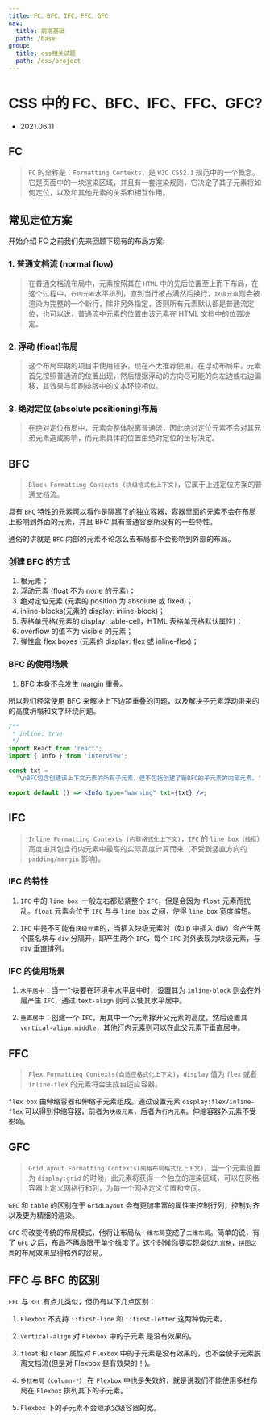 ```yaml
---
title: FC、BFC、IFC、FFC、GFC
nav:
  title: 前端基础
  path: /base
group:
  title: css相关试题
  path: /css/project
---
```


# CSS 中的 FC、BFC、IFC、FFC、GFC?

- 2021.06.11

## FC

> `FC` 的全称是：`Formatting Contexts`，是 `W3C CSS2.1` 规范中的一个概念。它是页面中的一块渲染区域，并且有一套渲染规则，它决定了其子元素将如何定位，以及和其他元素的关系和相互作用。

## 常见定位方案

开始介绍 FC 之前我们先来回顾下现有的布局方案:

### 1. 普通文档流 (normal flow)

> 在普通文档流布局中，元素按照其在 `HTML` 中的先后位置至上而下布局，在这个过程中，`行内元素`水平排列，直到当行被占满然后换行，`块级元素`则会被渲染为完整的一个新行，除非另外指定，否则所有元素默认都是普通流定位，也可以说，普通流中元素的位置由该元素在 HTML 文档中的位置决定。

### 2. 浮动 (float)布局

> 这个布局早期的项目中使用较多，现在不太推荐使用。在浮动布局中，元素首先按照普通流的位置出现，然后根据浮动的方向尽可能的向左边或右边偏移，其效果与印刷排版中的文本环绕相似。

### 3. 绝对定位 (absolute positioning)布局

> 在绝对定位布局中，元素会整体脱离普通流，因此绝对定位元素不会对其兄弟元素造成影响，而元素具体的位置由绝对定位的坐标决定。

## BFC

> `Block Formatting Contexts (块级格式化上下文)`，它属于上述定位方案的普通文档流。

具有 `BFC` 特性的元素可以看作是隔离了的独立容器，容器里面的元素不会在布局上影响到外面的元素，并且 BFC 具有普通容器所没有的一些特性。

通俗的讲就是 `BFC` 内部的元素不论怎么去布局都不会影响到外部的布局。

### 创建 BFC 的方式

1. 根元素；
2. 浮动元素 (float 不为 none 的元素)；
3. 绝对定位元素 (元素的 position 为 absolute 或 fixed)；
4. inline-blocks(元素的 display: inline-block)；
5. 表格单元格(元素的 display: table-cell，HTML 表格单元格默认属性)；
6. overflow 的值不为 visible 的元素；
7. 弹性盒 flex boxes (元素的 display: flex 或 inline-flex)；

### BFC 的使用场景

1. BFC 本身不会发生 margin 重叠。

所以我们经常使用 BFC 来解决上下边距重叠的问题，以及解决子元素浮动带来的的高度坍塌和文字环绕问题。

```jsx
/**
 * inline: true
 */
import React from 'react';
import { Info } from 'interview';

const txt =
  '\nBFC包含创建该上下文元素的所有子元素，但不包括创建了新BFC的子元素的内部元素。';

export default () => <Info type="warning" txt={txt} />;
```

## IFC

> `Inline Formatting Contexts (内联格式化上下文)`，`IFC` 的 `line box（线框`）高度由其包含行内元素中最高的实际高度计算而来（不受到竖直方向的 `padding/margin` 影响)。

### IFC 的特性

1. `IFC` 中的 `line box `一般左右都贴紧整个 `IFC`，但是会因为 `float` 元素而扰乱。`float` 元素会位于 `IFC` 与与 `line box` 之间，使得 `line box` 宽度缩短。

2. `IFC` 中是不可能有`块级元素`的，当插入块级元素时（如 p 中插入 div）会产生两个匿名块与 `div` 分隔开，即产生两个 `IFC`，每个 `IFC` 对外表现为块级元素，与 `div` 垂直排列。

### IFC 的使用场景

1. `水平居中`：当一个块要在环境中水平居中时，设置其为 `inline-block` 则会在外层产生 `IFC`，通过 `text-align` 则可以使其水平居中。

2. `垂直居中`：创建一个 `IFC`，用其中一个元素撑开父元素的高度，然后设置其 `vertical-align:middle`，其他行内元素则可以在此父元素下垂直居中。

## FFC

> `Flex Formatting Contexts(自适应格式化上下文)`，`display` 值为 `flex` 或者 `inline-flex` 的元素将会生成自适应容器。

`flex box` 由伸缩容器和伸缩子元素组成。通过设置元素 `display:flex/inline-flex` 可以得到伸缩容器，前者为`块级元素`，后者为`行内元素`。伸缩容器外元素不受影响。

## GFC

> `GridLayout Formatting Contexts(网格布局格式化上下文)`，当一个元素设置为 `display:grid` 的时候，此元素将获得一个独立的渲染区域，可以在网格容器上定义网格行和列，为每一个网格定义位置和空间。

`GFC` 和 `table` 的区别在于 `GridLayout` 会有更加丰富的属性来控制行列，控制对齐以及更为精细的渲染。

`GFC` 将改变传统的布局模式，他将让布局从`一维布局`变成了`二维布局`。简单的说，有了 `GFC` 之后，布局不再局限于单个维度了。这个时候你要实现类似`九宫格`，`拼图之类`的布局效果显得格外的容易。

## FFC 与 BFC 的区别

`FFC` 与 `BFC` 有点儿类似，但仍有以下几点区别：

1. `Flexbox` 不支持 `::first-line` 和 `::first-letter` 这两种伪元素。

2. `vertical-align` 对 `Flexbox` 中的子元素 是没有效果的。

3. `float` 和 `clear` 属性对 `Flexbox` 中的子元素是没有效果的，也不会使子元素脱离文档流(但是对 Flexbox 是有效果的！)。

4. `多栏布局（column-*）` 在 `Flexbox` 中也是失效的，就是说我们不能使用多栏布局在 `Flexbox` 排列其下的子元素。

5. `Flexbox` 下的子元素不会继承父级容器的宽。
